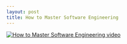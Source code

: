 ```yaml
---
layout: post
title: How to Master Software Engineering
---
```


[![How to Master Software Engineering video](http://img.youtube.com/vi/OkKtAdj6ojs/0.jpg)](http://www.youtube.com/watch?v=OkKtAdj6ojs)